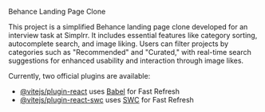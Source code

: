 Behance Landing Page Clone

This project is a simplified Behance landing page clone developed for an interview task at Simplrr. It includes essential features like category sorting, autocomplete search, and image liking. Users can filter projects by categories such as "Recommended" and "Curated," with real-time search suggestions for enhanced usability and interaction through image likes.

Currently, two official plugins are available:

- [@vitejs/plugin-react](https://github.com/vitejs/vite-plugin-react/blob/main/packages/plugin-react/README.md) uses [Babel](https://babeljs.io/) for Fast Refresh
- [@vitejs/plugin-react-swc](https://github.com/vitejs/vite-plugin-react-swc) uses [SWC](https://swc.rs/) for Fast Refresh
